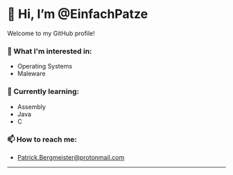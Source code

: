 # 👋 Hi, I’m @EinfachPatze  
Welcome to my GitHub profile!

### 👀 What I'm interested in:  
- Operating Systems
- Maleware

### 🌱 Currently learning:  
- Assembly
- Java
- C

### 📫 How to reach me:  
- Patrick.Bergmeister@protonmail.com


---
